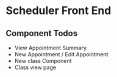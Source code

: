 # Scheduler Front End

## Component Todos

- View Appointment Summary
- New Appointment / Edit Appointment
- New class Component
- Class view page